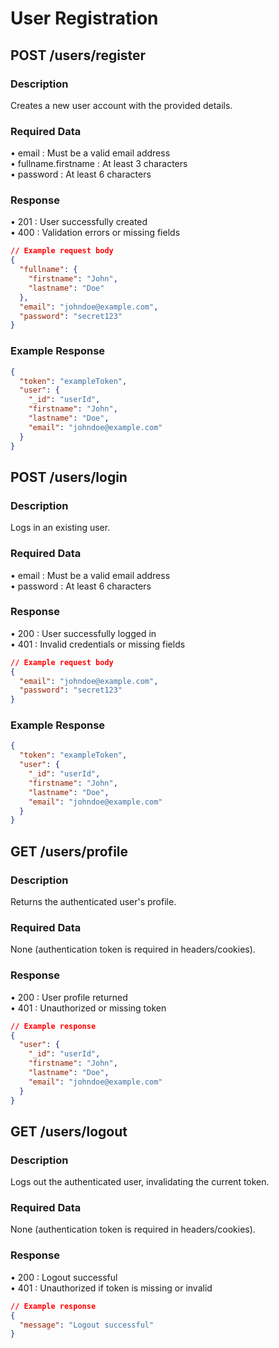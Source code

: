 # User Registration

## POST /users/register

### Description

Creates a new user account with the provided details.

### Required Data

• email : Must be a valid email address  
• fullname.firstname : At least 3 characters  
• password : At least 6 characters

### Response

• 201 : User successfully created  
• 400 : Validation errors or missing fields

```json
// Example request body
{
  "fullname": {
    "firstname": "John",
    "lastname": "Doe"
  },
  "email": "johndoe@example.com",
  "password": "secret123"
}
```

### Example Response

```json
{
  "token": "exampleToken",
  "user": {
    "_id": "userId",
    "firstname": "John",
    "lastname": "Doe",
    "email": "johndoe@example.com"
  }
}
```

## POST /users/login

### Description

Logs in an existing user.

### Required Data

• email : Must be a valid email address  
• password : At least 6 characters

### Response

• 200 : User successfully logged in  
• 401 : Invalid credentials or missing fields

```json
// Example request body
{
  "email": "johndoe@example.com",
  "password": "secret123"
}
```

### Example Response

```json
{
  "token": "exampleToken",
  "user": {
    "_id": "userId",
    "firstname": "John",
    "lastname": "Doe",
    "email": "johndoe@example.com"
  }
}
```

## GET /users/profile

### Description

Returns the authenticated user's profile.

### Required Data

None (authentication token is required in headers/cookies).

### Response

• 200 : User profile returned  
• 401 : Unauthorized or missing token

```json
// Example response
{
  "user": {
    "_id": "userId",
    "firstname": "John",
    "lastname": "Doe",
    "email": "johndoe@example.com"
  }
}
```

## GET /users/logout

### Description

Logs out the authenticated user, invalidating the current token.

### Required Data

None (authentication token is required in headers/cookies).

### Response

• 200 : Logout successful  
• 401 : Unauthorized if token is missing or invalid

```json
// Example response
{
  "message": "Logout successful"
}
```

